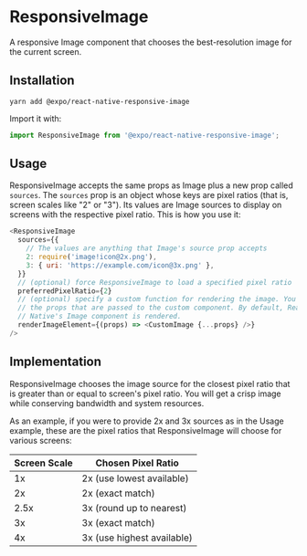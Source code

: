 # ResponsiveImage
A responsive Image component that chooses the best-resolution image for the current screen.

## Installation

```
yarn add @expo/react-native-responsive-image
```

Import it with:

```js
import ResponsiveImage from '@expo/react-native-responsive-image';
```

## Usage

ResponsiveImage accepts the same props as Image plus a new prop called `sources`. The `sources` prop is an object whose keys are pixel ratios (that is, screen scales like "2" or "3"). Its values are Image sources to display on screens with the respective pixel ratio. This is how you use it:

```js
<ResponsiveImage
  sources={{
    // The values are anything that Image's source prop accepts
    2: require('image!icon@2x.png'),
    3: { uri: 'https://example.com/icon@3x.png' },
  }}
  // (optional) force ResponsiveImage to load a specified pixel ratio
  preferredPixelRatio={2}
  // (optional) specify a custom function for rendering the image. You control
  // the props that are passed to the custom component. By default, React
  // Native's Image component is rendered.
  renderImageElement={(props) => <CustomImage {...props} />}
/>
```

## Implementation

ResponsiveImage chooses the image source for the closest pixel ratio that is greater than or equal to screen's pixel ratio. You will get a crisp image while conserving bandwidth and system resources.

As an example, if you were to provide 2x and 3x sources as in the Usage example, these are the pixel ratios that ResponsiveImage will choose for various screens:

Screen Scale  | Chosen Pixel Ratio
------------- | --------------------------
1x            | 2x (use lowest available)
2x            | 2x (exact match)
2.5x          | 3x (round up to nearest)
3x            | 3x (exact match)
4x            | 3x (use highest available)
